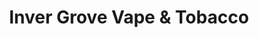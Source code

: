 ---
title: "Inver Grove Vape & Tobacco"
url: /inver-grove-heights/inver-grove-vape-and-tobacco/
shop: e-cigarette
---